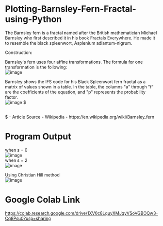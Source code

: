# Plotting-Barnsley-Fern-Fractal-using-Python

The Barnsley fern is a fractal named after the British mathematician Michael Barnsley who first described it in his book Fractals Everywhere. He made it to resemble the black spleenwort, Asplenium adiantum-nigrum. 

Construction: 

Barnsley's fern uses four affine transformations. The formula for one transformation is the following: 
<br>
![image](https://user-images.githubusercontent.com/81099796/139587599-d9520086-7a93-4e24-a361-a5f20dd310b4.png) 

Barnsley shows the IFS code for his Black Spleenwort fern fractal as a matrix of values shown in a table. In the table, the columns "a" through "f" are the coefficients of the equation, and "p" represents the probability factor. 
<br>
![image](https://user-images.githubusercontent.com/81099796/139587627-fe225560-f875-4ce3-a93b-f7376d270cc1.png) $

<br>
$ - Article Source - Wikipedia - https://en.wikipedia.org/wiki/Barnsley_fern



# Program Output
when s = 0
<br>
![image](https://user-images.githubusercontent.com/81099796/139589567-2795ca27-fcfa-4895-96ef-3e0899d68f79.png)
<br>
when s = 2
<br>
![image](https://user-images.githubusercontent.com/81099796/139589592-b0d04fb8-6362-4783-984c-8341550e960b.png)

Using Christian Hill method
<br>
![image](https://user-images.githubusercontent.com/81099796/139589626-91a51b95-63f6-42df-ab2e-416c12575cbd.png)

# Google Colab Link 
https://colab.research.google.com/drive/1XV0c8LquyXMJqyVSoVGBOQw3-Cq8Psu0?usp=sharing
